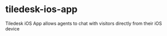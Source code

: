# tiledesk-ios-app
Tiledesk iOS App allows agents to chat with visitors directly from their iOS device
